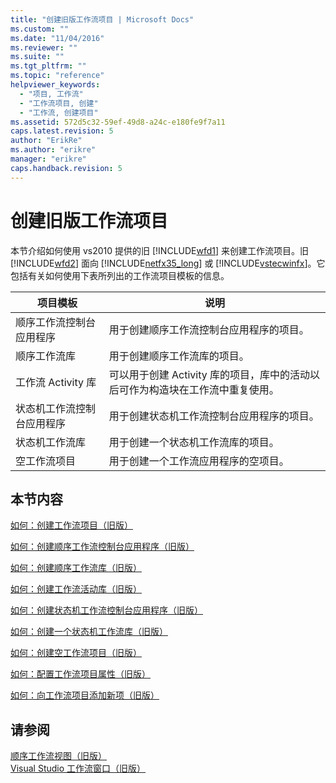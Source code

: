 ```yaml
---
title: "创建旧版工作流项目 | Microsoft Docs"
ms.custom: ""
ms.date: "11/04/2016"
ms.reviewer: ""
ms.suite: ""
ms.tgt_pltfrm: ""
ms.topic: "reference"
helpviewer_keywords: 
  - "项目, 工作流"
  - "工作流项目, 创建"
  - "工作流, 创建项目"
ms.assetid: 572d5c32-59ef-49d8-a24c-e180fe9f7a11
caps.latest.revision: 5
author: "ErikRe"
ms.author: "erikre"
manager: "erikre"
caps.handback.revision: 5
---
```

# 创建旧版工作流项目
本节介绍如何使用 vs2010 提供的旧 [!INCLUDE[wfd1](../workflow-designer/includes/wfd1_md.md)] 来创建工作流项目。旧 [!INCLUDE[wfd2](../workflow-designer/includes/wfd2_md.md)] 面向 [!INCLUDE[netfx35_long](../workflow-designer/includes/netfx35_long_md.md)] 或 [!INCLUDE[vstecwinfx](../workflow-designer/includes/vstecwinfx_md.md)]。它包括有关如何使用下表所列出的工作流项目模板的信息。  
  
|项目模板|说明|  
|----------|--------|  
|顺序工作流控制台应用程序|用于创建顺序工作流控制台应用程序的项目。|  
|顺序工作流库|用于创建顺序工作流库的项目。|  
|工作流 Activity 库|可以用于创建 Activity 库的项目，库中的活动以后可作为构造块在工作流中重复使用。|  
|状态机工作流控制台应用程序|用于创建状态机工作流控制台应用程序的项目。|  
|状态机工作流库|用于创建一个状态机工作流库的项目。|  
|空工作流项目|用于创建一个工作流应用程序的空项目。|  
  
## 本节内容  
 [如何：创建工作流项目（旧版）](../Topic/How%20to:%20Create%20Workflow%20Projects%20\(Legacy\).md)  
  
 [如何：创建顺序工作流控制台应用程序（旧版）](../workflow-designer/how-to-create-sequential-workflow-console-applications-legacy.md)  
  
 [如何：创建顺序工作流库（旧版）](../workflow-designer/how-to-create-a-sequential-workflow-library-legacy.md)  
  
 [如何：创建工作流活动库（旧版）](../Topic/How%20to:%20Create%20a%20Workflow%20Activity%20Library%20\(Legacy\).md)  
  
 [如何：创建状态机工作流控制台应用程序（旧版）](../Topic/How%20to:%20Create%20State%20Machine%20Workflow%20Console%20Applications%20\(Legacy\).md)  
  
 [如何：创建一个状态机工作流库（旧版）](../Topic/How%20to:%20Create%20a%20State%20Machine%20Workflow%20Library%20\(Legacy\).md)  
  
 [如何：创建空工作流项目（旧版）](../workflow-designer/how-to-create-an-empty-workflow-project-legacy.md)  
  
 [如何：配置工作流项目属性（旧版）](../workflow-designer/how-to-configure-workflow-project-properties-legacy.md)  
  
 [如何：向工作流项目添加新项（旧版）](../workflow-designer/how-to-add-a-new-item-to-a-workflow-project-legacy.md)  
  
## 请参阅  
 [顺序工作流视图（旧版）](../workflow-designer/sequential-workflow-views-legacy.md)   
 [Visual Studio 工作流窗口（旧版）](../workflow-designer/visual-studio-workflow-windows-legacy.md)